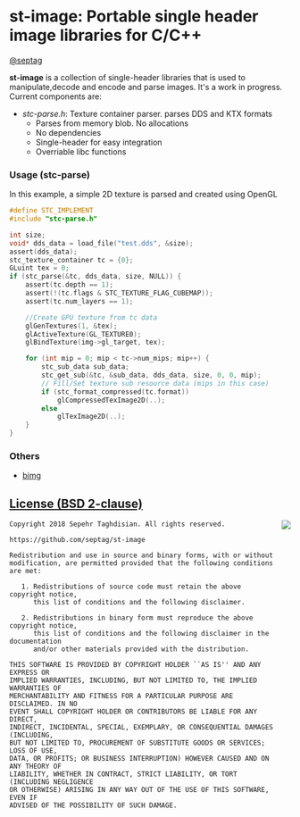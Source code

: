 # st-image: Portable single header image libraries for C/C++
[@septag](https://twitter.com/septagh)

**st-image** is a collection of single-header libraries that is used to manipulate,decode and encode and parse images. It's a work in progress. Current components are:

- _stc-parse.h_: Texture container parser. parses DDS and KTX formats
    - Parses from memory blob. No allocations
    - No dependencies
    - Single-header for easy integration
    - Overriable libc functions 

### Usage (stc-parse)
In this example, a simple 2D texture is parsed and created using OpenGL

```c
#define STC_IMPLEMENT
#include "stc-parse.h"

int size;
void* dds_data = load_file("test.dds", &size);
assert(dds_data);
stc_texture_container tc = {0};
GLuint tex = 0;
if (stc_parse(&tc, dds_data, size, NULL)) {
    assert(tc.depth == 1);
    assert(!(tc.flags & STC_TEXTURE_FLAG_CUBEMAP));
    assert(tc.num_layers == 1);

    //Create GPU texture from tc data
	glGenTextures(1, &tex);
	glActiveTexture(GL_TEXTURE0);
	glBindTexture(img->gl_target, tex);

    for (int mip = 0; mip < tc->num_mips; mip++) {
        stc_sub_data sub_data;
        stc_get_sub(&tc, &sub_data, dds_data, size, 0, 0, mip);
        // Fill/Set texture sub resource data (mips in this case)
		if (stc_format_compressed(tc.format))
			glCompressedTexImage2D(..);
		else
			glTexImage2D(..);
    }
}
```
  
### Others

- [bimg](https://github.com/bkaradzic/bimg)
  
[License (BSD 2-clause)](https://github.com/septag/st-image/blob/master/LICENSE)
--------------------------------------------------------------------------

<a href="http://opensource.org/licenses/BSD-2-Clause" target="_blank">
<img align="right" src="http://opensource.org/trademarks/opensource/OSI-Approved-License-100x137.png">
</a>

	Copyright 2018 Sepehr Taghdisian. All rights reserved.
	
	https://github.com/septag/st-image
	
	Redistribution and use in source and binary forms, with or without
	modification, are permitted provided that the following conditions are met:
	
	   1. Redistributions of source code must retain the above copyright notice,
	      this list of conditions and the following disclaimer.
	
	   2. Redistributions in binary form must reproduce the above copyright notice,
	      this list of conditions and the following disclaimer in the documentation
	      and/or other materials provided with the distribution.
	
	THIS SOFTWARE IS PROVIDED BY COPYRIGHT HOLDER ``AS IS'' AND ANY EXPRESS OR
	IMPLIED WARRANTIES, INCLUDING, BUT NOT LIMITED TO, THE IMPLIED WARRANTIES OF
	MERCHANTABILITY AND FITNESS FOR A PARTICULAR PURPOSE ARE DISCLAIMED. IN NO
	EVENT SHALL COPYRIGHT HOLDER OR CONTRIBUTORS BE LIABLE FOR ANY DIRECT,
	INDIRECT, INCIDENTAL, SPECIAL, EXEMPLARY, OR CONSEQUENTIAL DAMAGES (INCLUDING,
	BUT NOT LIMITED TO, PROCUREMENT OF SUBSTITUTE GOODS OR SERVICES; LOSS OF USE,
	DATA, OR PROFITS; OR BUSINESS INTERRUPTION) HOWEVER CAUSED AND ON ANY THEORY OF
	LIABILITY, WHETHER IN CONTRACT, STRICT LIABILITY, OR TORT (INCLUDING NEGLIGENCE
	OR OTHERWISE) ARISING IN ANY WAY OUT OF THE USE OF THIS SOFTWARE, EVEN IF
	ADVISED OF THE POSSIBILITY OF SUCH DAMAGE.
